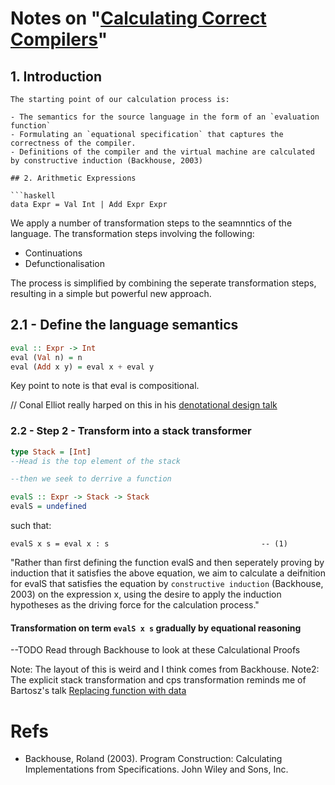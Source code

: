# Notes on "[Calculating Correct Compilers](https://www.cs.nott.ac.uk/~pszgmh/ccc.pdf)"

## 1. Introduction

```
The starting point of our calculation process is:

- The semantics for the source language in the form of an `evaluation function`
- Formulating an `equational specification` that captures the correctness of the compiler.
- Definitions of the compiler and the virtual machine are calculated by constructive induction (Backhouse, 2003)

## 2. Arithmetic Expressions

```haskell
data Expr = Val Int | Add Expr Expr
```

We apply a number of transformation steps to the seamnntics of the language. The transformation steps involving the following:

- Continuations
- Defunctionalisation

The process is simplified by combining the seperate transformation steps, resulting in a simple but powerful new approach.

## 2.1 - Define the language semantics

```haskell
eval :: Expr -> Int
eval (Val n) = n
eval (Add x y) = eval x + eval y
```

Key point to note is that eval is compositional.

// Conal Elliot really harped on this in his [denotational design talk](https://www.youtube.com/watch?v=bmKYiUOEo2A)

### 2.2 - Step 2 - Transform into a stack transformer
```haskell
type Stack = [Int]
--Head is the top element of the stack

--then we seek to derrive a function

evalS :: Expr -> Stack -> Stack
evalS = undefined
```

such that:

```
evalS x s = eval x : s                                  -- (1)
```

"Rather than first defining the function evalS and then seperately proving by induction that it satisfies the above equation, we aim to calculate a deifnition for evalS that satisfies the equation by `constructive induction` (Backhouse, 2003) on the expression x, using the desire to apply the induction hypotheses as the driving force for the calculation process."

#### Transformation on term `evalS x s` gradually by equational reasoning

--TODO Read through Backhouse to look at these Calculational Proofs

Note: The layout of this is weird and I think comes from Backhouse.
Note2: The explicit stack transformation and cps transformation reminds me of Bartosz's talk [Replacing function with data](https://www.youtube.com/watch?v=wppzFzzD4b8)
# Refs

- Backhouse, Roland (2003). Program Construction: Calculating Implementations from Specifications. John Wiley and Sons, Inc.
